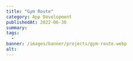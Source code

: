 ```yaml
---
title: "Gym Route"
category: App Development
publishedAt: 2022-06-30
summary:
tags:
  -
banner: /images/banner/projects/gym-route.webp
alt:
---
```

